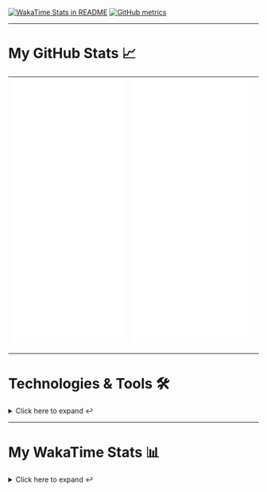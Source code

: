 [![WakaTime Stats in README](https://github.com/LOsioChico/LOsioChico/actions/workflows/waka.yml/badge.svg)](https://github.com/LOsioChico/LOsioChico/actions/workflows/waka.yml) [![GitHub metrics](https://github.com/LOsioChico/LOsioChico/actions/workflows/metrics.yml/badge.svg)](https://github.com/LOsioChico/LOsioChico/actions/workflows/metrics.yml)

---

# My GitHub Stats 📈

| ![](./assets/metrics.svg) | ![](./assets/metrics2.svg) |
| ------------------------- | -------------------------- |

---

# Technologies & Tools 🛠️

<details>
<summary>Click here to expand ↩️</summary>
<br>

## Programming Languages

[![HTML5](https://img.shields.io/badge/HTML5-E34F26?style=for-the-badge&logo=html5&logoColor=white)](https://developer.mozilla.org/en-US/docs/Web/HTML)
[![CSS3](https://img.shields.io/badge/CSS3-1572B6?style=for-the-badge&logo=css3&logoColor=white)](https://developer.mozilla.org/en-US/docs/Web/CSS)
[![JavaScript](https://img.shields.io/badge/JavaScript-F7DF1E?style=for-the-badge&logo=javascript&logoColor=black)](https://developer.mozilla.org/en-US/docs/Web/JavaScript)
[![TypeScript](https://img.shields.io/badge/TypeScript-007ACC?style=for-the-badge&logo=typescript&logoColor=white)](https://www.typescriptlang.org/)

## Web Development

[![React](https://img.shields.io/badge/React-%2361DAFB.svg?&style=for-the-badge&logo=react&logoColor=white)](https://reactjs.org/)
[![React Router Dom](https://img.shields.io/badge/React%20Router%20Dom-CA4245?style=for-the-badge&logo=react-router&logoColor=white)](https://reactrouter.com/)
[![Framer Motion](https://img.shields.io/badge/Framer%20Motion-000000?style=for-the-badge&logo=framer&logoColor=white)](https://www.framer.com/api/motion/)
[![React Query](https://img.shields.io/badge/React%20Query-FF4154?style=for-the-badge&logo=react&logoColor=white)](https://react-query.tanstack.com/)
![Zustand](https://img.shields.io/badge/zustand-%2320232a.svg?style=for-the-badge&logo=react&logoColor=%2361DAFB)

## Form Handling

[![React Hook Form](https://img.shields.io/badge/React%20Hook%20Form-0DAE8B?style=for-the-badge&logo=react-hook-form&logoColor=white)](https://react-hook-form.com/)
[![Zod](https://img.shields.io/badge/Zod-DF2935?style=for-the-badge&logo=typescript&logoColor=white)](https://github.com/colinhacks/zod)

## Web Development Tools

[![Vitest](https://img.shields.io/badge/Vitest-646CFF?style=for-the-badge&logo=vite&logoColor=white)](https://vitest.netlify.app/)
[![ESLint](https://img.shields.io/badge/ESLint-4B32C3?style=for-the-badge&logo=eslint&logoColor=white)](https://eslint.org/)
[![Prettier](https://img.shields.io/badge/Prettier-F7B93E?style=for-the-badge&logo=prettier&logoColor=black)](https://prettier.io/)
[![Tailwind CSS](https://img.shields.io/badge/Tailwind%20CSS-38B2AC?style=for-the-badge&logo=tailwind-css&logoColor=white)](https://tailwindcss.com/)

## Workflow Tools

[![Git](https://img.shields.io/badge/Git-F05032?style=for-the-badge&logo=git&logoColor=white)](https://git-scm.com/)
[![Visual Studio Code](https://img.shields.io/badge/Visual%20Studio%20Code-007ACC?style=for-the-badge&logo=visual-studio-code&logoColor=white)](https://code.visualstudio.com/)

</details>

---

# My WakaTime Stats 📊

<details>
<summary>Click here to expand ↩️</summary>
<br>

<!--START_SECTION:waka-->
![Code Time](http://img.shields.io/badge/Code%20Time-1%2C474%20hrs%2034%20mins-blue)

![Lines of code](https://img.shields.io/badge/From%20Hello%20World%20I%27ve%20Written-319.4%20thousand%20lines%20of%20code-blue)

**🐱 My GitHub Data** 

> 📦 403.8 kB Used in GitHub's Storage 
 > 
> 🚫 Not Opted to Hire
 > 
> 📜 25 Public Repositories 
 > 
> 🔑 14 Private Repositories 
 > 
**I'm a Night 🦉** 

```text
🌞 Morning                496 commits         ████░░░░░░░░░░░░░░░░░░░░░   15.00 % 
🌆 Daytime                983 commits         ███████░░░░░░░░░░░░░░░░░░   29.73 % 
🌃 Evening                1057 commits        ████████░░░░░░░░░░░░░░░░░   31.97 % 
🌙 Night                  770 commits         ██████░░░░░░░░░░░░░░░░░░░   23.29 % 
```
📅 **I'm Most Productive on Saturday** 

```text
Monday                   453 commits         ███░░░░░░░░░░░░░░░░░░░░░░   13.70 % 
Tuesday                  479 commits         ████░░░░░░░░░░░░░░░░░░░░░   14.49 % 
Wednesday                375 commits         ███░░░░░░░░░░░░░░░░░░░░░░   11.34 % 
Thursday                 614 commits         █████░░░░░░░░░░░░░░░░░░░░   18.57 % 
Friday                   537 commits         ████░░░░░░░░░░░░░░░░░░░░░   16.24 % 
Saturday                 619 commits         █████░░░░░░░░░░░░░░░░░░░░   18.72 % 
Sunday                   229 commits         ██░░░░░░░░░░░░░░░░░░░░░░░   06.93 % 
```


📊 **This Week I Spent My Time On** 

```text
💬 Programming Languages: 
Scala                    17 hrs 39 mins      ██████████████████░░░░░░░   70.86 % 
TypeScript               4 hrs 47 mins       █████░░░░░░░░░░░░░░░░░░░░   19.26 % 
Markdown                 1 hr 1 min          █░░░░░░░░░░░░░░░░░░░░░░░░   04.14 % 
Other                    41 mins             █░░░░░░░░░░░░░░░░░░░░░░░░   02.75 % 
Bash                     23 mins             ░░░░░░░░░░░░░░░░░░░░░░░░░   01.56 % 
```

**I Mostly Code in TypeScript** 

```text
TypeScript               24 repos            █████████████░░░░░░░░░░░░   51.06 % 
Scala                    3 repos             ██░░░░░░░░░░░░░░░░░░░░░░░   06.38 % 
Python                   3 repos             ██░░░░░░░░░░░░░░░░░░░░░░░   06.38 % 
Astro                    2 repos             █░░░░░░░░░░░░░░░░░░░░░░░░   04.26 % 
Go                       2 repos             █░░░░░░░░░░░░░░░░░░░░░░░░   04.26 % 
```




 Last Updated on 01/06/2024 00:53:23 UTC
<!--END_SECTION:waka-->

## </details>
